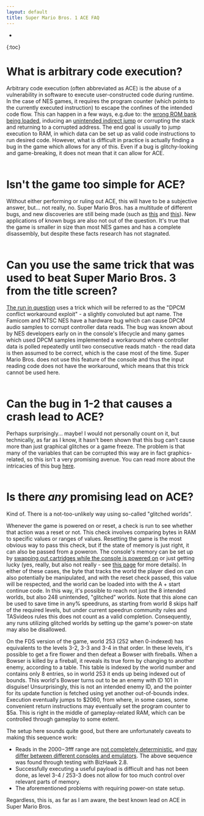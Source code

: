 ```yaml
---
layout: default
title: Super Mario Bros. 1 ACE FAQ
---
```


* 
{:toc}

# What is arbitrary code execution?
Arbitrary code execution (often abbreviated as ACE) is the abuse of a vulnerability in software to execute user-constructed code during runtime. In the case of NES games, it requires the program counter (which points to the currently executed instruction) to escape the confines of the intended code flow. This can happen in a few ways, e.g.due to: the [wrong ROM bank being loaded](https://tasvideos.org/4567M), inducing an [unintended indirect jump](https://tasvideos.org/2868M) or corrupting the stack and returning to a corrupted address. The end goal is usually to jump execution to RAM, in which data can be set up as valid code instructions to run desired code. However, what is difficult in practice is actually finding a bug in the game which allows for any of this. Even if a bug is glitchy-looking and game-breaking, it does not mean that it can allow for ACE.
\
&nbsp;

# Isn't the game too simple for ACE?
Without either performing or ruling out ACE, this will have to be a subjective answer, but... not really, no. Super Mario Bros. has a multitude of different bugs, and new discoveries are still being made (such as [this](https://www.youtube.com/watch?v=WJC17L9aYp8) and [this](https://www.youtube.com/watch?v=BLlZ0OhrSb4)). New applications of known bugs are also not out of the question. It's true that the game is smaller in size than most NES games and has a complete disassembly, but despite these facts research has not stagnated.
\
&nbsp;

# Can you use the same trick that was used to beat Super Mario Bros. 3 from the title screen?
[The run in question](https://tasvideos.org/4567M) uses a trick which will be referred to as the "DPCM conflict workaround exploit" - a slightly convoluted but apt name. The Famicom and NTSC NES have a hardware bug which can cause DPCM audio samples to corrupt controller data reads. The bug was known about by NES developers early on in the console's lifecycle and many games which used DPCM samples implemented a workaround where controller data is polled repeatedly until two consecutive reads match - the read data is then assumed to be correct, which is the case most of the time. Super Mario Bros. does not use this feature of the console and thus the input reading code does not have the workaround, which means that this trick cannot be used here.
\
&nbsp;

# Can the bug in 1-2 that causes a crash lead to ACE?
Perhaps surprisingly... maybe! I would not personally count on it, but technically, as far as I know, it hasn't been shown that this bug can't cause more than just graphical glitches or a game freeze. The problem is that many of the variables that can be corrupted this way are in fact graphics-related, so this isn't a very promising avenue. You can read more about the intricacies of this bug [here](/smb1explained).
\
&nbsp;

# Is there *any* promising lead on ACE?
Kind of. There is a not-too-unlikely way using so-called "glitched worlds".

Whenever the game is powered on or reset, a check is run to see whether that action was a reset or not. This check involves comparing bytes in RAM to specific values or ranges of values. Resetting the game is the most obvious way to pass this check, but if the state of memory is just right, it can also be passed from a poweron. The console's memory can be set up by [swapping out cartridges while the console is powered on](https://www.youtube.com/watch?v=eEEnEoKSgQs) or just getting lucky (yes, really, but also not really - see [this page](https://tasvideos.org/HomePages/Nach/MemoryInit) for more details). In either of these cases, the byte that tracks the world the player died on can also potentially be manipulated, and with the reset check passed, this value will be respected, and the world can be loaded into with the A + start continue code. In this way, it's possible to reach not just the 8 intended worlds, but also 248 unintended, "glitched" worlds. Note that this alone can be used to save time in any% speedruns, as starting from world 8 skips half of the required levels, but under current speedrun community rules and TASvideos rules this does not count as a valid completion. Consequently, any runs utilizing glitched worlds by setting up the game's power-on state may also be disallowed.

On the FDS version of the game, world 253 (252 when 0-indexed) has equivalents to the levels 3-2, 3-3 and 3-4 in that order. In these levels, it's possible to get a fire flower and then defeat a Bowser with fireballs. When a Bowser is killed by a fireball, it reveals its true form by changing to another enemy, according to a table. This table is indexed by the world number and contains only 8 entries, so in world 253 it ends up being indexed out of bounds. This world's Bowser turns out to be an enemy with ID 101 in disguise! Unsurprisingly, this is not an intended enemy ID, and the pointer for its update function is fetched using yet another out-of-bounds index. Execution eventually jumps to $2060, from where, in some cases, some convenient return instructions may eventually set the program counter to $5a. This is right in the middle of gameplay-related RAM, which can be controlled through gameplay to some extent.

The setup here sounds quite good, but there are unfortunately caveats to making this sequence work:
- Reads in the $2000-$3fff range are [not completely deterministic](https://www.nesdev.org/wiki/PPU_registers#Ports), and [may differ between different consoles and emulators](https://forums.nesdev.org/viewtopic.php?t=12549). The above sequence was found through testing with BizHawk 2.8.
- Successfully executing a useful payload is difficult and has not been done, as level 3-4 / 253-3 does not allow for too much control over relevant parts of memory.
- The aforementioned problems with requiring power-on state setup.

Regardless, this is, as far as I am aware, the best known lead on ACE in Super Mario Bros.
\
&nbsp;
